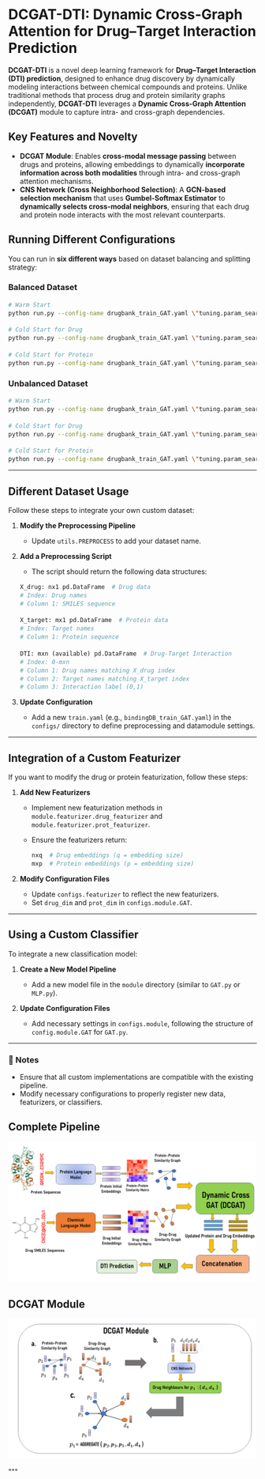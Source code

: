 # DCGAT-DTI: Dynamic Cross-Graph Attention for Drug–Target Interaction Prediction

**DCGAT-DTI** is a novel deep learning framework for **Drug–Target Interaction (DTI) prediction**, designed to enhance drug discovery by dynamically modeling interactions between chemical compounds and proteins. Unlike traditional methods that process drug and protein similarity graphs independently, **DCGAT-DTI** leverages a **Dynamic Cross-Graph Attention (DCGAT)** module to capture intra- and cross-graph dependencies.

## Key Features and Novelty
- **DCGAT Module**: Enables **cross-modal message passing** between drugs and proteins, allowing embeddings to dynamically **incorporate information across both modalities** through intra- and cross-graph attention mechanisms.
- **CNS Network (Cross Neighborhood Selection)**: A **GCN-based selection mechanism** that uses **Gumbel-Softmax Estimator** to  **dynamically selects cross-modal neighbors**, ensuring that each drug and protein node interacts with the most relevant counterparts.

## Running Different Configurations
You can run  in **six different ways** based on dataset balancing and splitting strategy:

### **Balanced Dataset**
```bash
# Warm Start
python run.py --config-name drugbank_train_GAT.yaml \"tuning.param_search.tune=False\" \"datamodule.splitting.balanced=True\" \"datamodule.splitting.splitting_strategy=random\"

# Cold Start for Drug
python run.py --config-name drugbank_train_GAT.yaml \"tuning.param_search.tune=False\" \"datamodule.splitting.balanced=True\" \"datamodule.splitting.splitting_strategy=cold_drug\"

# Cold Start for Protein
python run.py --config-name drugbank_train_GAT.yaml \"tuning.param_search.tune=False\" \"datamodule.splitting.balanced=True\" \"datamodule.splitting.splitting_strategy=cold_target\"
```

### **Unbalanced Dataset**
```bash
# Warm Start
python run.py --config-name drugbank_train_GAT.yaml \"tuning.param_search.tune=False\" \"datamodule.splitting.balanced=False\" \"datamodule.splitting.splitting_strategy=random\"

# Cold Start for Drug
python run.py --config-name drugbank_train_GAT.yaml \"tuning.param_search.tune=False\" \"datamodule.splitting.balanced=False\" \"datamodule.splitting.splitting_strategy=cold_drug\"

# Cold Start for Protein
python run.py --config-name drugbank_train_GAT.yaml \"tuning.param_search.tune=False\" \"datamodule.splitting.balanced=False\" \"datamodule.splitting.splitting_strategy=cold_target\"
```
---

## Different Dataset Usage
Follow these steps to integrate your own custom dataset:

1. **Modify the Preprocessing Pipeline**  
   - Update `utils.PREPROCESS` to add your dataset name.

2. **Add a Preprocessing Script**  
   - The script should return the following data structures:

   ```python
   X_drug: nx1 pd.DataFrame  # Drug data
   # Index: Drug names
   # Column 1: SMILES sequence

   X_target: mx1 pd.DataFrame  # Protein data
   # Index: Target names
   # Column 1: Protein sequence

   DTI: mxn (available) pd.DataFrame  # Drug-Target Interaction
   # Index: 0-mxn
   # Column 1: Drug names matching X_drug index
   # Column 2: Target names matching X_target index
   # Column 3: Interaction label (0,1)
   ```

3. **Update Configuration**  
   - Add a new `train.yaml` (e.g., `bindingDB_train_GAT.yaml`) in the `configs/` directory to define preprocessing and datamodule settings.

---

## Integration of a Custom Featurizer
If you want to modify the drug or protein featurization, follow these steps:

1. **Add New Featurizers**  
   - Implement new featurization methods in `module.featurizer.drug_featurizer` and `module.featurizer.prot_featurizer`.  
   - Ensure the featurizers return:

     ```python
     nxq  # Drug embeddings (q = embedding size)
     mxp  # Protein embeddings (p = embedding size)
     ```

2. **Modify Configuration Files**  
   - Update `configs.featurizer` to reflect the new featurizers.
   - Set `drug_dim` and `prot_dim` in `configs.module.GAT`.

---

## Using a Custom Classifier
To integrate a new classification model:

1. **Create a New Model Pipeline**  
   - Add a new model file in the `module` directory (similar to `GAT.py` or `MLP.py`).

2. **Update Configuration Files**  
   - Add necessary settings in `configs.module`, following the structure of `config.module.GAT` for `GAT.py`.

---

### 📌 Notes
- Ensure that all custom implementations are compatible with the existing pipeline.
- Modify necessary configurations to properly register new data, featurizers, or classifiers.

## Complete Pipeline
![Complete Pipeline](dcgatmain.png)

## DCGAT Module
![DCGAT Module](dcgat_module.png)

"""


